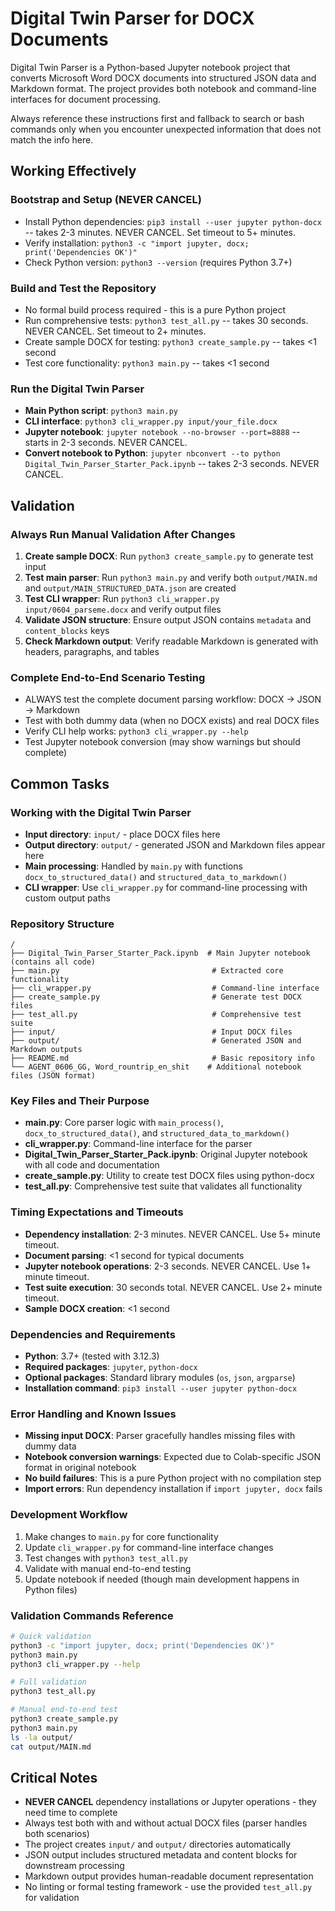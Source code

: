 # Digital Twin Parser for DOCX Documents

Digital Twin Parser is a Python-based Jupyter notebook project that converts Microsoft Word DOCX documents into structured JSON data and Markdown format. The project provides both notebook and command-line interfaces for document processing.

Always reference these instructions first and fallback to search or bash commands only when you encounter unexpected information that does not match the info here.

## Working Effectively

### Bootstrap and Setup (NEVER CANCEL)
- Install Python dependencies: `pip3 install --user jupyter python-docx` -- takes 2-3 minutes. NEVER CANCEL. Set timeout to 5+ minutes.
- Verify installation: `python3 -c "import jupyter, docx; print('Dependencies OK')"`
- Check Python version: `python3 --version` (requires Python 3.7+)

### Build and Test the Repository
- No formal build process required - this is a pure Python project
- Run comprehensive tests: `python3 test_all.py` -- takes 30 seconds. NEVER CANCEL. Set timeout to 2+ minutes.
- Create sample DOCX for testing: `python3 create_sample.py` -- takes <1 second
- Test core functionality: `python3 main.py` -- takes <1 second

### Run the Digital Twin Parser
- **Main Python script**: `python3 main.py` 
- **CLI interface**: `python3 cli_wrapper.py input/your_file.docx`
- **Jupyter notebook**: `jupyter notebook --no-browser --port=8888` -- starts in 2-3 seconds. NEVER CANCEL.
- **Convert notebook to Python**: `jupyter nbconvert --to python Digital_Twin_Parser_Starter_Pack.ipynb` -- takes 2-3 seconds. NEVER CANCEL.

## Validation

### Always Run Manual Validation After Changes
1. **Create sample DOCX**: Run `python3 create_sample.py` to generate test input
2. **Test main parser**: Run `python3 main.py` and verify both `output/MAIN.md` and `output/MAIN_STRUCTURED_DATA.json` are created
3. **Test CLI wrapper**: Run `python3 cli_wrapper.py input/0604_parseme.docx` and verify output files
4. **Validate JSON structure**: Ensure output JSON contains `metadata` and `content_blocks` keys
5. **Check Markdown output**: Verify readable Markdown is generated with headers, paragraphs, and tables

### Complete End-to-End Scenario Testing
- ALWAYS test the complete document parsing workflow: DOCX → JSON → Markdown
- Test with both dummy data (when no DOCX exists) and real DOCX files
- Verify CLI help works: `python3 cli_wrapper.py --help`
- Test Jupyter notebook conversion (may show warnings but should complete)

## Common Tasks

### Working with the Digital Twin Parser
- **Input directory**: `input/` - place DOCX files here
- **Output directory**: `output/` - generated JSON and Markdown files appear here
- **Main processing**: Handled by `main.py` with functions `docx_to_structured_data()` and `structured_data_to_markdown()`
- **CLI wrapper**: Use `cli_wrapper.py` for command-line processing with custom output paths

### Repository Structure
```
/
├── Digital_Twin_Parser_Starter_Pack.ipynb  # Main Jupyter notebook (contains all code)
├── main.py                                  # Extracted core functionality
├── cli_wrapper.py                           # Command-line interface
├── create_sample.py                         # Generate test DOCX files
├── test_all.py                              # Comprehensive test suite
├── input/                                   # Input DOCX files
├── output/                                  # Generated JSON and Markdown outputs
├── README.md                                # Basic repository info
└── AGENT_0606_GG, Word_rountrip_en_shit    # Additional notebook files (JSON format)
```

### Key Files and Their Purpose
- **main.py**: Core parser logic with `main_process()`, `docx_to_structured_data()`, and `structured_data_to_markdown()`
- **cli_wrapper.py**: Command-line interface for the parser
- **Digital_Twin_Parser_Starter_Pack.ipynb**: Original Jupyter notebook with all code and documentation
- **create_sample.py**: Utility to create test DOCX files using python-docx
- **test_all.py**: Comprehensive test suite that validates all functionality

### Timing Expectations and Timeouts
- **Dependency installation**: 2-3 minutes. NEVER CANCEL. Use 5+ minute timeout.
- **Document parsing**: <1 second for typical documents
- **Jupyter notebook operations**: 2-3 seconds. NEVER CANCEL. Use 1+ minute timeout.
- **Test suite execution**: 30 seconds total. NEVER CANCEL. Use 2+ minute timeout.
- **Sample DOCX creation**: <1 second

### Dependencies and Requirements
- **Python**: 3.7+ (tested with 3.12.3)
- **Required packages**: `jupyter`, `python-docx`
- **Optional packages**: Standard library modules (`os`, `json`, `argparse`)
- **Installation command**: `pip3 install --user jupyter python-docx`

### Error Handling and Known Issues
- **Missing input DOCX**: Parser gracefully handles missing files with dummy data
- **Notebook conversion warnings**: Expected due to Colab-specific JSON format in original notebook
- **No build failures**: This is a pure Python project with no compilation step
- **Import errors**: Run dependency installation if `import jupyter, docx` fails

### Development Workflow
1. Make changes to `main.py` for core functionality
2. Update `cli_wrapper.py` for command-line interface changes  
3. Test changes with `python3 test_all.py`
4. Validate with manual end-to-end testing
5. Update notebook if needed (though main development happens in Python files)

### Validation Commands Reference
```bash
# Quick validation
python3 -c "import jupyter, docx; print('Dependencies OK')"
python3 main.py
python3 cli_wrapper.py --help

# Full validation
python3 test_all.py

# Manual end-to-end test
python3 create_sample.py
python3 main.py
ls -la output/
cat output/MAIN.md
```

## Critical Notes
- **NEVER CANCEL** dependency installations or Jupyter operations - they need time to complete
- Always test both with and without actual DOCX files (parser handles both scenarios)
- The project creates `input/` and `output/` directories automatically
- JSON output includes structured metadata and content blocks for downstream processing
- Markdown output provides human-readable document representation
- No linting or formal testing framework - use the provided `test_all.py` for validation